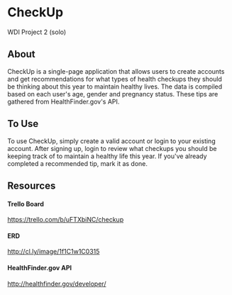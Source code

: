 # CheckUp
WDI Project 2 (solo)

## About
CheckUp is a single-page application that allows users to create accounts and get recommendations for what types of health checkups they should be thinking about this year to maintain healthy lives. The data is compiled based on each user's age, gender and pregnancy status. These tips are gathered from HealthFinder.gov's API.

## To Use
To use CheckUp, simply create a valid account or login to your existing account. After signing up, login to review what checkups you should be keeping track of to maintain a healthy life this year. If you've already completed a recommended tip, mark it as done.

## Resources
#### Trello Board
https://trello.com/b/uFTXbiNC/checkup

#### ERD
http://cl.ly/image/1f1C1w1C0315

#### HealthFinder.gov API
http://healthfinder.gov/developer/
